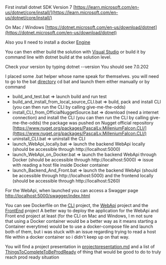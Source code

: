 First install dotnet SDK Version 7
[https://learn.microsoft.com/en-us/dotnet/core/install/](https://learn.microsoft.com/en-us/dotnet/core/install/)

On Mac / Windows [https://dotnet.microsoft.com/en-us/download/dotnet](https://dotnet.microsoft.com/en-us/download/dotnet)

Also you ll need to install a docker [Engine](https://docs.docker.com/engine/install/)

You can then either build the solution with [Visual Studio](https://visualstudio.microsoft.com/fr/vs/community/)
or build it by command line with dotnet build at the solution level. 

Check your version by typing
dotnet --version
You should see 7.0.202

I placed some .bat helper whose name speak for themselves. 
you will need to go to the bat [directory](https://github.com/pascally/dataiku-millenium-falcon-challenge/tree/master/MilleniumFalcon/bat)
cd bat and launch them either manually or by command


* build_and_test.bat => launch build and run test
* build_and_install_from_local_source_CLI.bat => build, pack and install CLI (you can then run the CLI by calling give-me-the-odds)
* install_CLI_from_OfficialNuggetSource.bat => download (need a internet connection) and install the CLI (you can then run the CLI by calling give-me-the-odds)
the package was pushed on Nugget official repository
[https://www.nuget.org/packages/PascalLy.MilleniumFalcon.CLI/](https://www.nuget.org/packages/PascalLy.MilleniumFalcon.CLI/)
* uninstall_CLI.bat => uninstall the CLI
* launch_WebApi_locally.bat => launch the backend WebApi locally (should be accessible through http://localhost:5000)
* launch_WebApi_on_Docker.bat => launch the backend WebApi through Docker (should be accessible through http://localhost:5000) => issue with reading a host file inside Docker container  
* launch_Backend_And_Front.bat => launch the backend WebApi (should be accessible through http://localhost:5000) and the frontend locally (should be accessible through http://localhost:5260)

For the WebApi, when launched you can access a Swagger page [http://localhost:5000/swagger/index.html
](
http://localhost:5000/swagger/index.html
)

You can see Dockerfile on the [CLI](https://github.com/pascally/dataiku-millenium-falcon-challenge/blob/master/MilleniumFalcon/src/MilleniumFalcon.CLI/Dockerfile) project, the [WebApi](https://github.com/pascally/dataiku-millenium-falcon-challenge/blob/master/MilleniumFalcon/src/Backend.WebApi/Dockerfile) project and the [FrontEnd](https://github.com/pascally/dataiku-millenium-falcon-challenge/blob/master/MilleniumFalcon/src/MilleniumFalcon.Front/Dockerfile) project
A better way to deploy the application for the WebApi and Front end project at least
(for the CLI on Mac and Windows, I m not sure that using a Docker container would be a better
way as it means starting a Container everytime) 
would be to use a docker-compose file and launch both of them, but i was stuck
with an issue regarding trying to read a host file within a docker container so i didn't keep up
on that way.

You will find a project presentation in [projectpresentation.md](https://github.com/pascally/dataiku-millenium-falcon-challenge/blob/master/MilleniumFalcon/projectpresentation.md)
and a list of [ThingsToCompleteToBeProdReady](https://github.com/pascally/dataiku-millenium-falcon-challenge/blob/master/MilleniumFalcon/ThingsToCompleteToBeProdReady.md) of thing that would be good to do to truly reach prod ready situation
